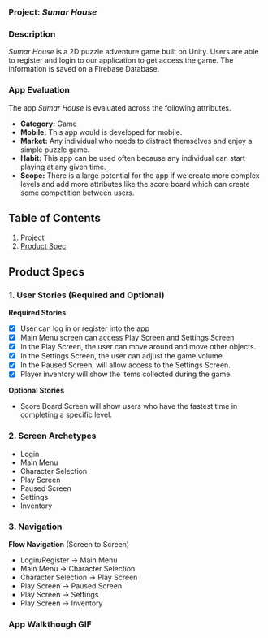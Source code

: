 ### Project: *Sumar House*

### Description 

*Sumar House* is a 2D puzzle adventure game built on Unity. Users are able to register and login to our application to get access the game. The information is saved on a Firebase Database. 


### App Evaluation
The app *Sumar House* is evaluated across the following attributes.

- **Category:** Game
- **Mobile:** This app would is developed for mobile. 
- **Market:** Any individual who needs to distract themselves and enjoy a simple puzzle game. 
- **Habit:** This app can be used often because any individual can start playing at any given time. 
- **Scope:** There is a large potential for the app if we create more complex levels and add more attributes like the score board which can create some competition between users. 


## Table of Contents
1. [Project](#Project)
1. [Product Spec](#Product-Specs)

## Product Specs 

### 1. User Stories (Required and Optional)
**Required Stories**
- [x]  User can log in or register into the app 
- [x]  Main Menu screen can access Play Screen and Settings Screen 
- [x]  In the Play Screen, the user can move around and move other objects.
- [x]  In the Settings Screen, the user can adjust the game volume. 
- [x]  In the Paused Screen, will allow access to the Settings Screen. 
- [x]  Player inventory will show the items collected during the game. 
 
**Optional Stories**

* Score Board Screen will show users who have the fastest time in completing a specific level.

### 2. Screen Archetypes
* Login 
* Main Menu
* Character Selection 
* Play Screen 
* Paused Screen 
* Settings 
* Inventory 

### 3. Navigation
**Flow Navigation** (Screen to Screen) 

* Login/Register -> Main Menu
* Main Menu -> Character Selection 
* Character Selection -> Play Screen 
* Play Screen -> Paused Screen 
* Play Screen -> Settings 
* Play Screen -> Inventory 



### App Walkthough GIF

